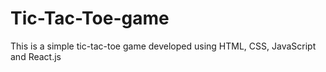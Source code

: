 # Tic-Tac-Toe-game
This is a simple tic-tac-toe game developed using HTML, CSS, JavaScript and React.js
